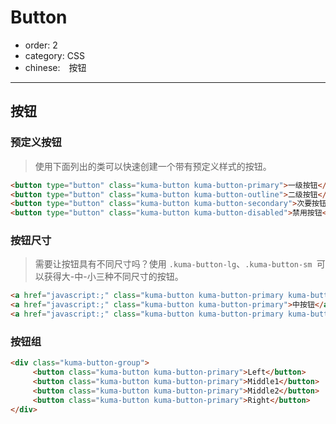 # Button

- order: 2
- category: CSS
- chinese:　按钮

---

## 按钮

### 预定义按钮

> 使用下面列出的类可以快速创建一个带有预定义样式的按钮。

````html
<button type="button" class="kuma-button kuma-button-primary">一级按钮</button>
<button type="button" class="kuma-button kuma-button-outline">二级按钮</button>
<button type="button" class="kuma-button kuma-button-secondary">次要按钮</button>
<button type="button" class="kuma-button kuma-button-disabled">禁用按钮</button>
````


### 按钮尺寸

> 需要让按钮具有不同尺寸吗？使用 `.kuma-button-lg`、`.kuma-button-sm `可以获得大-中-小三种不同尺寸的按钮。

````html
<a href="javascript:;" class="kuma-button kuma-button-primary kuma-button-lg">大按钮</a>
<a href="javascript:;" class="kuma-button kuma-button-primary">中按钮</a>
<a href="javascript:;" class="kuma-button kuma-button-primary kuma-button-sm">小按钮</a>
````

### 按钮组

````html
<div class="kuma-button-group">
	 <button class="kuma-button kuma-button-primary">Left</button>
     <button class="kuma-button kuma-button-primary">Middle1</button>
     <button class="kuma-button kuma-button-primary">Middle2</button>
     <button class="kuma-button kuma-button-primary">Right</button>
</div>
````